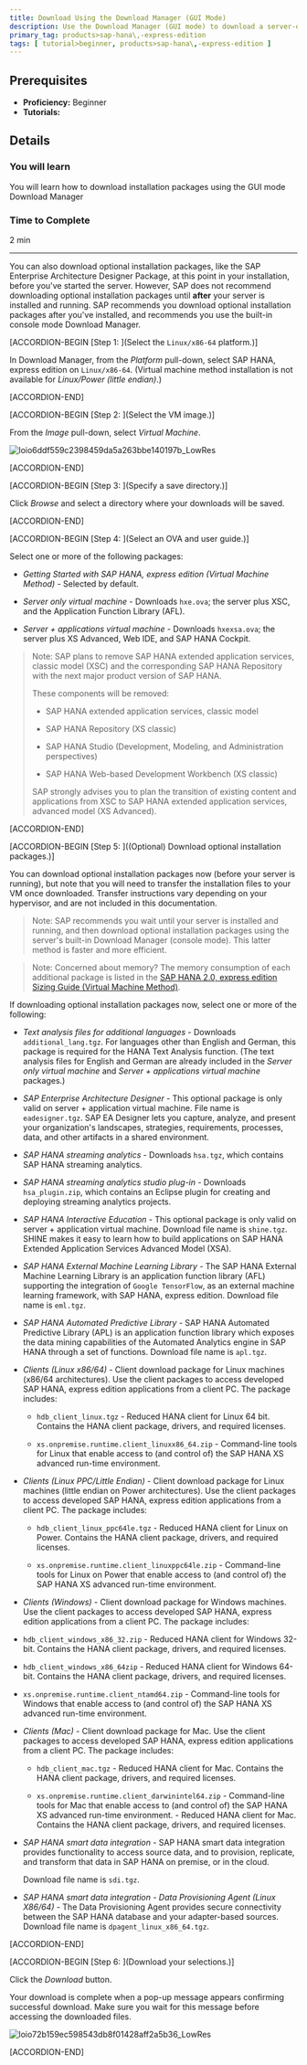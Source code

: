 ```yaml
---
title: Download Using the Download Manager (GUI Mode)
description: Use the Download Manager (GUI mode) to download a server-only virtual machine package, or a server + applications virtual machine package.
primary_tag: products>sap-hana\,-express-edition
tags: [ tutorial>beginner, products>sap-hana\,-express-edition ]
---
```


<!-- loiof14d821d2ac14186bbf202586056e1d2 -->

## Prerequisites
 - **Proficiency:** Beginner
 - **Tutorials:** 

## Details
### You will learn
You will learn how to download installation packages using the GUI mode Download Manager

### Time to Complete
2 min

---

You can also download optional installation packages, like the SAP Enterprise Architecture Designer Package, at this point in your installation, before you've started the server. However, SAP does not recommend downloading optional installation packages until **after** your server is installed and running. SAP recommends you download optional installation packages after you've installed, and recommends you use the built-in console mode Download Manager.

[ACCORDION-BEGIN [Step 1: ](Select the `Linux/x86-64` platform.)]

In Download Manager, from the *Platform* pull-down, select SAP HANA, express edition on `Linux/x86-64`. (Virtual machine method installation is not available for *Linux/Power (little endian)*.)

[ACCORDION-END]

[ACCORDION-BEGIN [Step 2: ](Select the VM image.)]

From the *Image* pull-down, select *Virtual Machine*.

![loio6ddf559c2398459da5a263bbe140197b_LowRes](loio6ddf559c2398459da5a263bbe140197b_LowRes.png)

[ACCORDION-END]

[ACCORDION-BEGIN [Step 3: ](Specify a save directory.)]

Click *Browse* and select a directory where your downloads will be saved.

[ACCORDION-END]

[ACCORDION-BEGIN [Step 4: ](Select an OVA and user guide.)]

Select one or more of the following packages:

-   *Getting Started with SAP HANA, express edition (Virtual Machine Method)* - Selected by default.

-   *Server only virtual machine* - Downloads `hxe.ova`; the server plus XSC, and the Application Function Library (AFL).

-   *Server + applications virtual machine* - Downloads `hxexsa.ova`; the server plus XS Advanced, Web IDE, and SAP HANA Cockpit.


> Note:
> SAP plans to remove SAP HANA extended application services, classic model (XSC) and the corresponding SAP HANA Repository with the next major product version of SAP HANA.
> 
> These components will be removed:
> 
> -   SAP HANA extended application services, classic model
> 
> -   SAP HANA Repository (XS classic)
> 
> -   SAP HANA Studio (Development, Modeling, and Administration perspectives)
> 
> -   SAP HANA Web-based Development Workbench (XS classic)
> 
> 
> SAP strongly advises you to plan the transition of existing content and applications from XSC to SAP HANA extended application services, advanced model (XS Advanced).
> 
> 

[ACCORDION-END]

[ACCORDION-BEGIN [Step 5: ]((Optional) Download optional installation packages.)]

You can download optional installation packages now (before your server is running), but note that you will need to transfer the installation files to your VM once downloaded. Transfer instructions vary depending on your hypervisor, and are not included in this documentation.

> Note:
> SAP recommends you wait until your server is installed and running, and then download optional installation packages using the server's built-in Download Manager (console mode). This latter method is faster and more efficient.
> 
> 

> Note:
> Concerned about memory? The memory consumption of each additional package is listed in the [SAP HANA 2.0, express edition Sizing Guide (Virtual Machine Method)](https://help.sap.com/viewer/9e4243e92f244537b2164a57a405a9fd).
> 
> 

If downloading optional installation packages now, select one or more of the following:

-   *Text analysis files for additional languages* - Downloads `additional_lang.tgz`. For languages other than English and German, this package is required for the HANA Text Analysis function. (The text analysis files for English and German are already included in the *Server only virtual machine* and *Server + applications virtual machine* packages.)
-   *SAP Enterprise Architecture Designer* - This optional package is only valid on server + application virtual machine. File name is `eadesigner.tgz`. SAP EA Designer lets you capture, analyze, and present your organization's landscapes, strategies, requirements, processes, data, and other artifacts in a shared environment.
-   *SAP HANA streaming analytics* - Downloads `hsa.tgz`, which contains SAP HANA streaming analytics.
-   *SAP HANA streaming analytics studio plug-in* - Downloads `hsa_plugin.zip`, which contains an Eclipse plugin for creating and deploying streaming analytics projects.
-   *SAP HANA Interactive Education* - This optional package is only valid on server + application virtual machine. Download file name is `shine.tgz`. SHINE makes it easy to learn how to build applications on SAP HANA Extended Application Services Advanced Model (XSA).
-   *SAP HANA External Machine Learning Library* - The SAP HANA External Machine Learning Library is an application function library (AFL) supporting the integration of `Google TensorFlow`, as an external machine learning framework, with SAP HANA, express edition. Download file name is `eml.tgz`.
-   *SAP HANA Automated Predictive Library* - SAP HANA Automated Predictive Library (APL) is an application function library which exposes the data mining capabilities of the Automated Analytics engine in SAP HANA through a set of functions. Download file name is `apl.tgz`.

-   *Clients (Linux x86/64)* - Client download package for Linux machines (x86/64 architectures). Use the client packages to access developed SAP HANA, express edition applications from a client PC. The package includes:

    -   `hdb_client_linux.tgz` - Reduced HANA client for Linux 64 bit. Contains the HANA client package, drivers, and required licenses.

    -   `xs.onpremise.runtime.client_linuxx86_64.zip` - Command-line tools for Linux that enable access to (and control of) the SAP HANA XS advanced run-time environment.

-   *Clients (Linux PPC/Little Endian)* - Client download package for Linux machines (little endian on Power architectures). Use the client packages to access developed SAP HANA, express edition applications from a client PC. The package includes:

    -   `hdb_client_linux_ppc64le.tgz` - Reduced HANA client for Linux on Power. Contains the HANA client package, drivers, and required licenses.

    -   `xs.onpremise.runtime.client_linuxppc64le.zip` - Command-line tools for Linux on Power that enable access to (and control of) the SAP HANA XS advanced run-time environment.

-   *Clients (Windows)* - Client download package for Windows machines. Use the client packages to access developed SAP HANA, express edition applications from a client PC. The package includes:

-   `hdb_client_windows_x86_32.zip` - Reduced HANA client for Windows 32-bit. Contains the HANA client package, drivers, and required licenses.

-   `hdb_client_windows_x86_64zip` - Reduced HANA client for Windows 64-bit. Contains the HANA client package, drivers, and required licenses.

-   `xs.onpremise.runtime.client_ntamd64.zip` - Command-line tools for Windows that enable access to (and control of) the SAP HANA XS advanced run-time environment.

-   *Clients (Mac)* - Client download package for Mac. Use the client packages to access developed SAP HANA, express edition applications from a client PC. The package includes:

    -   `hdb_client_mac.tgz` - Reduced HANA client for Mac. Contains the HANA client package, drivers, and required licenses.

    -   `xs.onpremise.runtime.client_darwinintel64.zip` - Command-line tools for Mac that enable access to (and control of) the SAP HANA XS advanced run-time environment. - Reduced HANA client for Mac. Contains the HANA client package, drivers, and required licenses.

-   *SAP HANA smart data integration* - SAP HANA smart data integration provides functionality to access source data, and to provision, replicate, and transform that data in SAP HANA on premise, or in the cloud.

    Download file name is `sdi.tgz`.

-   *SAP HANA smart data integration - Data Provisioning Agent (Linux X86/64)* - The Data Provisioning Agent provides secure connectivity between the SAP HANA database and your adapter-based sources. Download file name is `dpagent_linux_x86_64.tgz`.


[ACCORDION-END]

[ACCORDION-BEGIN [Step 6: ](Download your selections.)]

Click the *Download* button.

Your download is complete when a pop-up message appears confirming successful download. Make sure you wait for this message before accessing the downloaded files.

![loio72b159ec598543db8f01428aff2a5b36_LowRes](loio72b159ec598543db8f01428aff2a5b36_LowRes.png)

[ACCORDION-END]


